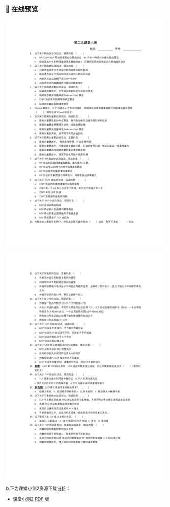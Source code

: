 ## 📒 在线预览

![page 1](./Quiz2/1.jpg)

![page 1](./Quiz2/2.jpg)

以下为课堂小测2资源下载链接：

- [课堂小测2 PDF 版](http://bits-bytes-campus.cpolar.cn/Quiz/Quiz2.pdf)